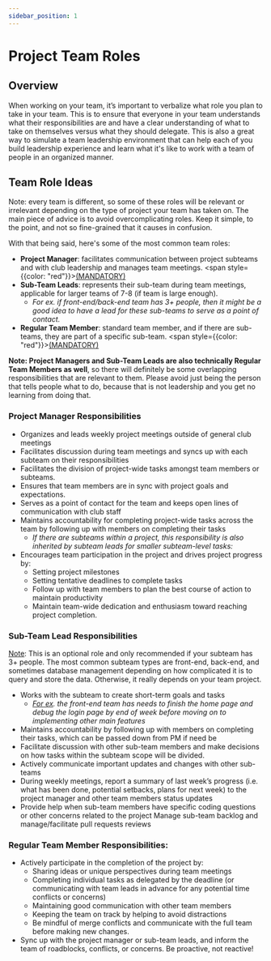 ```yaml
---
sidebar_position: 1
---
```


# Project Team Roles

## Overview

When working on your team, it’s important to verbalize what role you plan to take in your team. This is to ensure that everyone in your team understands what their responsibilities are and have a clear understanding of what to take on themselves versus what they should delegate. This is also a great way to simulate a team leadership environment that can help each of you build leadership experience and learn what it's like to work with a team of people in an organized manner.

## Team Role Ideas

Note: every team is different, so some of these roles will be relevant or irrelevant depending on the type of project your team has taken on. The main piece of advice is to avoid overcomplicating roles. Keep it simple, to the point, and not so fine-grained that it causes in confusion.

With that being said, here's some of the most common team roles:

- **Project Manager**: facilitates communication between project subteams and with club leadership and manages team meetings. <span style={{color: "red"}}><u>(MANDATORY)</u></span>
- **Sub-Team Leads**:  represents their sub-team during team meetings, applicable for larger teams of 7-8 (if team is large enough).
  - *For ex. if front-end/back-end team has 3+ people, then it might be a good idea to have a lead for these sub-teams to serve as a point of contact.*
- **Regular Team Member**: standard team member, and if there are sub-teams, they are part of a specific sub-team. <span style={{color: "red"}}><u>(MANDATORY)</u></span>

**Note: Project Managers and Sub-Team Leads are also technically Regular Team Members as well**, so there will definitely be some overlapping responsibilities that are relevant to them. Please avoid just being the person that tells people what to do, because that is not leadership and you get no learning from doing that.

### Project Manager Responsibilities

- Organizes and leads weekly project meetings outside of general club meetings
- Facilitates discussion during team meetings and syncs up with each subteam on their responsibilities
- Facilitates the division of project-wide tasks amongst team members or subteams.
- Ensures that team members are in sync with project goals and expectations.
- Serves as a point of contact for the team and keeps open lines of communication with club staff
- Maintains accountability for completing project-wide tasks across the team by following up with members on completing their tasks
  - *If there are subteams within a project, this responsibility is also inherited by subteam leads for smaller subteam-level tasks:*
- Encourages team participation in the project and drives project progress by:
  - Setting project milestones
  - Setting tentative deadlines to complete tasks
  - Follow up with team members to plan the best course of action to maintain productivity
  - Maintain team-wide dedication and enthusiasm toward reaching project completion.


### Sub-Team Lead Responsibilities

<u>Note</u>: This is an optional role and only recommended if your subteam has 3+ people. The most common subteam types are front-end, back-end, and sometimes database management depending on how complicated it is to query and store the data. Otherwise, it really depends on your team project.


- Works with the subteam to create short-term goals and tasks
  - *<u>For ex</u>. the front-end team has needs to finish the home page and debug the login page by end of week before moving on to implementing other main features*
- Maintains accountability by following up with members on completing their tasks, which can be passed down from PM if need be
- Facilitate discussion with other sub-team members and make decisions on how tasks within the subteam scope will be divided.
- Actively communicate important updates and changes with other sub-teams
- During weekly meetings, report a summary of last week’s progress (i.e. what has been done, potential setbacks, plans for next week) to the project manager and other team members status updates
- Provide help when sub-team members have specific coding questions or other concerns related to the project
Manage sub-team backlog and manage/facilitate pull requests reviews


### Regular Team Member Responsibilities:

- Actively participate in the completion of the project by:
  - Sharing ideas or unique perspectives during team meetings
  - Completing individual tasks as delegated by the deadline (or communicating with team leads in advance for any potential time conflicts or concerns)
  - Maintaining good communication with other team members
  - Keeping the team on track by helping to avoid distractions
  - Be mindful of merge conflicts and communicate with the full team before making new changes.
- Sync up with the project manager or sub-team leads, and inform the team of roadblocks, conflicts, or concerns. Be proactive, not reactive!
